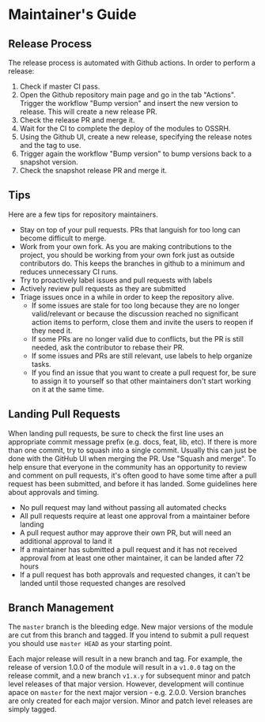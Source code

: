 # Maintainer's Guide

## Release Process

The release process is automated with Github actions. In order to perform a release:

1. Check if master CI pass.
1. Open the Github repository main page and go in the tab "Actions". Trigger the workflow "Bump version" and insert the new version to release. This will create a new release PR.
1. Check the release PR and merge it.
1. Wait for the CI to complete the deploy of the modules to OSSRH.
1. Using the Github UI, create a new release, specifying the release notes and the tag to use.
1. Trigger again the workflow "Bump version" to bump versions back to a snapshot version.
1. Check the snapshot release PR and merge it.

## Tips

Here are a few tips for repository maintainers.

* Stay on top of your pull requests. PRs that languish for too long can become difficult to merge.
* Work from your own fork. As you are making contributions to the project, you should be working from your own fork just as outside contributors do. This keeps the branches in github to a minimum and reduces unnecessary CI runs.
* Try to proactively label issues and pull requests with labels
* Actively review pull requests as they are submitted
* Triage issues once in a while in order to keep the repository alive.
  * If some issues are stale for too long because they are no longer valid/relevant or because the discussion reached no significant action items to perform, close them and invite the users to reopen if they need it.
  * If some PRs are no longer valid due to conflicts, but the PR is still needed, ask the contributor to rebase their PR.
  * If some issues and PRs are still relevant, use labels to help organize tasks.
  * If you find an issue that you want to create a pull request for, be sure to assign it to yourself so that other maintainers don't start working on it at the same time.

## Landing Pull Requests

When landing pull requests, be sure to check the first line uses an appropriate commit message prefix (e.g. docs, feat, lib, etc). If there is more than one commit, try to squash into a single commit. Usually this can just be done with the GitHub UI when merging the PR. Use "Squash and merge". To help ensure that everyone in the community has an opportunity to review and comment on pull requests, it's often good to have some time after a pull request has been submitted, and before it has landed. Some guidelines here about approvals and timing.

* No pull request may land without passing all automated checks
* All pull requests require at least one approval from a maintainer before landing
* A pull request author may approve their own PR, but will need an additional approval to land it
* If a maintainer has submitted a pull request and it has not received approval from at least one other maintainer, it can be landed after 72 hours
* If a pull request has both approvals and requested changes, it can't be landed until those requested changes are resolved

## Branch Management

The `master` branch is the bleeding edge. New major versions of the module
are cut from this branch and tagged. If you intend to submit a pull request
you should use `master HEAD` as your starting point.

Each major release will result in a new branch and tag. For example, the
release of version 1.0.0 of the module will result in a `v1.0.0` tag on the
release commit, and a new branch `v1.x.y` for subsequent minor and patch
level releases of that major version. However, development will continue
apace on `master` for the next major version - e.g. 2.0.0. Version branches
are only created for each major version. Minor and patch level releases
are simply tagged.
